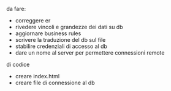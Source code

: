 da fare:
- correggere er
- rivedere vincoli e grandezze dei dati su db
- aggiornare business rules
- scrivere la traduzione del db sul file
- stabilire credenziali di accesso al db
- dare un nome al server per permettere connessioni remote

di codice
- creare index.html
- creare file di connessione al db
